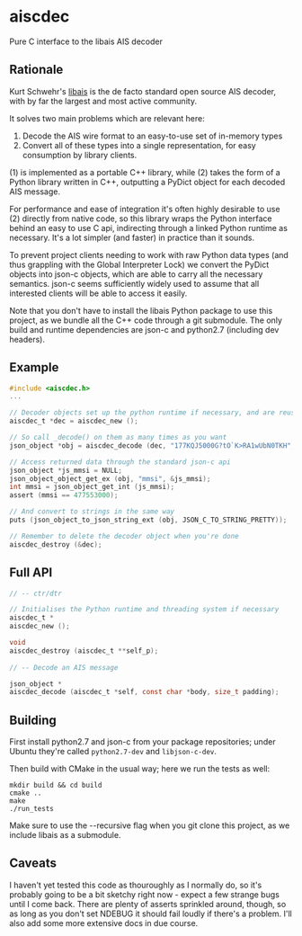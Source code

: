 # aiscdec
Pure C interface to the libais AIS decoder


Rationale
---------

Kurt Schwehr's [libais](https://github.com/schwehr/libais/) is the de facto
standard open source AIS decoder, with by far the largest and most active
community.

It solves two main problems which are relevant here:

1. Decode the AIS wire format to an easy-to-use set of in-memory types
2. Convert all of these types into a single representation, for easy consumption
   by library clients.

(1) is implemented as a portable C++ library, while (2) takes the form of a
Python library written in C++, outputting a PyDict object for each decoded
AIS message.

For performance and ease of integration it's often highly desirable to use
(2) directly from native code, so this library wraps the Python interface
behind an easy to use C api, indirecting through a linked Python runtime
as necessary. It's a lot simpler (and faster) in practice than it sounds.

To prevent project clients needing to work with raw Python data types (and thus
grappling with the Global Interpreter Lock) we convert the PyDict objects
into json-c objects, which are able to carry all the necessary semantics.
json-c seems sufficiently widely used to assume that all interested clients
will be able to access it easily.

Note that you don't have to install the libais Python package to use this
project, as we bundle all the C++ code through a git submodule. The only
build and runtime dependencies are json-c and python2.7 (including dev
headers).


Example
-------

```C
#include <aiscdec.h>
...

// Decoder objects set up the python runtime if necessary, and are reusable
aiscdec_t *dec = aiscdec_new ();

// So call _decode() on them as many times as you want
json_object *obj = aiscdec_decode (dec, "177KQJ5000G?tO`K>RA1wUbN0TKH", 0);

// Access returned data through the standard json-c api
json_object *js_mmsi = NULL;
json_object_object_get_ex (obj, "mmsi", &js_mmsi);
int mmsi = json_object_get_int (js_mmsi);
assert (mmsi == 477553000);

// And convert to strings in the same way
puts (json_object_to_json_string_ext (obj, JSON_C_TO_STRING_PRETTY));

// Remember to delete the decoder object when you're done
aiscdec_destroy (&dec);
```


Full API
--------

```C
// -- ctr/dtr

// Initialises the Python runtime and threading system if necessary
aiscdec_t *
aiscdec_new ();

void
aiscdec_destroy (aiscdec_t **self_p);
    
// -- Decode an AIS message

json_object *
aiscdec_decode (aiscdec_t *self, const char *body, size_t padding);
```

Building
--------

First install python2.7 and json-c from your package repositories; under
Ubuntu they're called `python2.7-dev` and `libjson-c-dev`.

Then build with CMake in the usual way; here we run the tests as well:

```
mkdir build && cd build
cmake ..
make
./run_tests
```

Make sure to use the --recursive flag when you git clone this project, as we
include libais as a submodule.


Caveats
-------

I haven't yet tested this code as thouroughly as I normally do, so it's probably
going to be a bit sketchy right now - expect a few strange bugs until I come back.
There are plenty of asserts sprinkled around, though, so as long as you don't
set NDEBUG it should fail loudly if there's a problem. I'll also add some more
extensive docs in due course.
